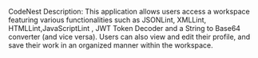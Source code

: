 CodeNest
Description: 
	This application allows users access a workspace featuring various functionalities such as JSONLint, XMLLint, HTMLLint,JavaScriptLint , JWT Token Decoder and a String to Base64 converter (and vice versa). Users can also view and edit their profile, and save their work in an organized manner within the workspace.
